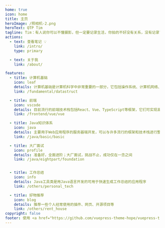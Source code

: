 ```yaml
---
home: true
icon: home
title: 主页
heroImage: /照相机-2.png
heroText: QTP Tim
tagline: Tim：有人说你可以不懂摄影，但一定要记录生活，你拍的不好没有关系，没有记录下来才是最可惜的一点，因为很多事情过后，已经不能凭空想象起来了，当按下快门的那一刻，时间就停在了这里，影像的意义，在于把尽心的瞬间变成一个永恒，当你回看的时候，回忆起当时的心情，他会比让这段回忆变得更加具体，也更加鲜活一些。
actions:
  - text: 查看笔记 💡
    link: /intro/
    type: primary

  - text: 关于我
    link: /about/

features:
  - title: 计算机基础
    icon: leaf
    details: 计算机基础是计算机科学中非常重要的一部分，它包括操作系统、计算机网络、数据结构、计算机组成原理等方面。
    link: /fundamental/datastruct

  - title: 前端
    icon: vscode
    details: 目前流行的前端技术栈包括React、Vue、TypeScript等框架，它们可实现高效的开发、优化和管理Web应用程序
    link: /frontend/vue/vue

  - title: Java知识体系
    icon: java
    details: 主要用于Web应用程序的服务器端开发，可以与许多流行的框架和技术栈进行整合，如Spring、MyBatis等
    link: /java/basic/basic

  - title: 大厂面试
    icon: profile
    details: 准备好，全面进阶；大厂面试，挑战不止，成功仅在一念之间
    link: /java/eightpart/foundation


  - title: 工作总结
    icon: info
    details: Java工具类是用Java语言开发的可用于快速生成工作总结的应用程序
    link: /others/personal_tech

  - title: 好物推荐
    icon: blog
    details: 推荐一些个人经常使用的插件、网页、开源项目等
    link: /others/rent_house
copyright: false
footer: 使用 <a href="https://github.com/vuepress-theme-hope/vuepress-theme-hope" target="_blank">Github © VuePress Theme Hope</a> 主题 | MIT 协议 | 版权所有 © 2024-present Qtp
---
```

